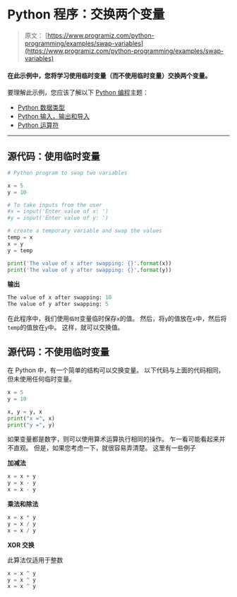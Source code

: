 # Python 程序：交换两个变量

> 原文： [https://www.programiz.com/python-programming/examples/swap-variables](https://www.programiz.com/python-programming/examples/swap-variables)

#### 在此示例中，您将学习使用临时变量（而不使用临时变量）交换两个变量。

要理解此示例，您应该了解以下 [Python 编程](/python-programming "Python tutorial")主题：

*   [Python 数据类型](/python-programming/variables-datatypes)
*   [Python 输入，输出和导入](/python-programming/input-output-import)
*   [Python 运算符](/python-programming/operators)

* * *

## 源代码：使用临时变量

```py
# Python program to swap two variables

x = 5
y = 10

# To take inputs from the user
#x = input('Enter value of x: ')
#y = input('Enter value of y: ')

# create a temporary variable and swap the values
temp = x
x = y
y = temp

print('The value of x after swapping: {}'.format(x))
print('The value of y after swapping: {}'.format(y)) 
```

**输出**

```py
The value of x after swapping: 10
The value of y after swapping: 5

```

在此程序中，我们使用`临时`变量临时保存`x`的值。 然后，将`y`的值放在`x`中，然后将`temp`的值放在`y`中。 这样，就可以交换值。

## 源代码：不使用临时变量

在 Python 中，有一个简单的结构可以交换变量。 以下代码与上面的代码相同，但未使用任何临时变量。

```py
x = 5
y = 10

x, y = y, x
print("x =", x)
print("y =", y) 
```

如果变量都是数字，则可以使用算术运算执行相同的操作。 乍一看可能看起来并不直观。 但是，如果您考虑一下，就很容易弄清楚。 这里有一些例子

**加减法**

```py
x = x + y
y = x - y
x = x - y 
```

**乘法和除法**

```py
x = x * y
y = x / y
x = x / y 
```

**XOR 交换**

此算法仅适用于整数

```py
x = x ^ y
y = x ^ y
x = x ^ y 
```